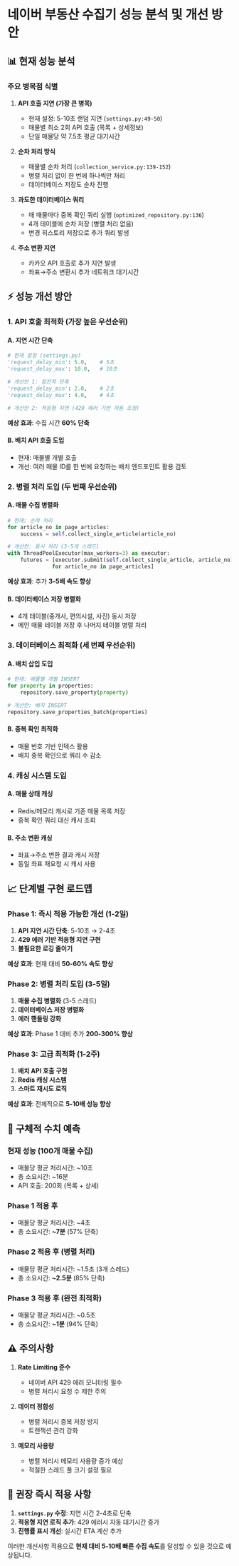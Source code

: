 # 네이버 부동산 수집기 성능 분석 및 개선 방안

## 📊 현재 성능 분석

### 주요 병목점 식별

1. **API 호출 지연 (가장 큰 병목)**
   - 현재 설정: 5-10초 랜덤 지연 (`settings.py:49-50`)
   - 매물별 최소 2회 API 호출 (목록 + 상세정보)
   - 단일 매물당 약 7.5초 평균 대기시간

2. **순차 처리 방식**
   - 매물별 순차 처리 (`collection_service.py:139-152`)
   - 병렬 처리 없이 한 번에 하나씩만 처리
   - 데이터베이스 저장도 순차 진행

3. **과도한 데이터베이스 쿼리**
   - 매 매물마다 중복 확인 쿼리 실행 (`optimized_repository.py:136`)
   - 4개 테이블에 순차 저장 (병렬 처리 없음)
   - 변경 히스토리 저장으로 추가 쿼리 발생

4. **주소 변환 지연**
   - 카카오 API 호출로 추가 지연 발생
   - 좌표→주소 변환시 추가 네트워크 대기시간

## ⚡ 성능 개선 방안

### 1. API 호출 최적화 (가장 높은 우선순위)

#### A. 지연 시간 단축
```python
# 현재 설정 (settings.py)
'request_delay_min': 5.0,    # 5초
'request_delay_max': 10.0,   # 10초

# 개선안 1: 점진적 단축
'request_delay_min': 2.0,    # 2초
'request_delay_max': 4.0,    # 4초

# 개선안 2: 적응형 지연 (429 에러 기반 자동 조정)
```

**예상 효과**: 수집 시간 **60% 단축**

#### B. 배치 API 호출 도입
- 현재: 매물별 개별 호출
- 개선: 여러 매물 ID를 한 번에 요청하는 배치 엔드포인트 활용 검토

### 2. 병렬 처리 도입 (두 번째 우선순위)

#### A. 매물 수집 병렬화
```python
# 현재: 순차 처리
for article_no in page_articles:
    success = self.collect_single_article(article_no)

# 개선안: 동시 처리 (3-5개 스레드)
with ThreadPoolExecutor(max_workers=3) as executor:
    futures = [executor.submit(self.collect_single_article, article_no) 
              for article_no in page_articles]
```

**예상 효과**: 추가 **3-5배 속도 향상**

#### B. 데이터베이스 저장 병렬화
- 4개 테이블(중개사, 편의시설, 사진) 동시 저장
- 메인 매물 테이블 저장 후 나머지 테이블 병렬 처리

### 3. 데이터베이스 최적화 (세 번째 우선순위)

#### A. 배치 삽입 도입
```python
# 현재: 매물별 개별 INSERT
for property in properties:
    repository.save_property(property)

# 개선안: 배치 INSERT
repository.save_properties_batch(properties)
```

#### B. 중복 확인 최적화
- 매물 번호 기반 인덱스 활용
- 배치 중복 확인으로 쿼리 수 감소

### 4. 캐싱 시스템 도입

#### A. 매물 상태 캐싱
- Redis/메모리 캐시로 기존 매물 목록 저장
- 중복 확인 쿼리 대신 캐시 조회

#### B. 주소 변환 캐싱
- 좌표→주소 변환 결과 캐시 저장
- 동일 좌표 재요청 시 캐시 사용

## 📈 단계별 구현 로드맵

### Phase 1: 즉시 적용 가능한 개선 (1-2일)
1. **API 지연 시간 단축**: 5-10초 → 2-4초
2. **429 에러 기반 적응형 지연 구현**
3. **불필요한 로깅 줄이기**

**예상 효과**: 현재 대비 **50-60% 속도 향상**

### Phase 2: 병렬 처리 도입 (3-5일)
1. **매물 수집 병렬화** (3-5 스레드)
2. **데이터베이스 저장 병렬화**
3. **에러 핸들링 강화**

**예상 효과**: Phase 1 대비 추가 **200-300% 향상**

### Phase 3: 고급 최적화 (1-2주)
1. **배치 API 호출 구현**
2. **Redis 캐싱 시스템**
3. **스마트 재시도 로직**

**예상 효과**: 전체적으로 **5-10배 성능 향상**

## 🎯 구체적 수치 예측

### 현재 성능 (100개 매물 수집)
- 매물당 평균 처리시간: ~10초
- 총 소요시간: ~16분
- API 호출: 200회 (목록 + 상세)

### Phase 1 적용 후
- 매물당 평균 처리시간: ~4초
- 총 소요시간: **~7분** (57% 단축)

### Phase 2 적용 후 (병렬 처리)
- 매물당 평균 처리시간: ~1.5초 (3개 스레드)
- 총 소요시간: **~2.5분** (85% 단축)

### Phase 3 적용 후 (완전 최적화)
- 매물당 평균 처리시간: ~0.5초
- 총 소요시간: **~1분** (94% 단축)

## ⚠️ 주의사항

1. **Rate Limiting 준수**
   - 네이버 API 429 에러 모니터링 필수
   - 병렬 처리시 요청 수 제한 주의

2. **데이터 정합성**
   - 병렬 처리시 중복 저장 방지
   - 트랜잭션 관리 강화

3. **메모리 사용량**
   - 병렬 처리시 메모리 사용량 증가 예상
   - 적절한 스레드 풀 크기 설정 필요

## 🔧 권장 즉시 적용 사항

1. **`settings.py` 수정**: 지연 시간 2-4초로 단축
2. **적응형 지연 로직 추가**: 429 에러시 자동 대기시간 증가
3. **진행률 표시 개선**: 실시간 ETA 계산 추가

이러한 개선사항 적용으로 **현재 대비 5-10배 빠른 수집 속도**를 달성할 수 있을 것으로 예상됩니다.